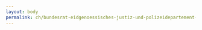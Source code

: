 ```yaml
---
layout: body
permalink: ch/bundesrat-eidgenoessisches-justiz-und-polizeidepartement-bundesamt-fuer-migration-direktion-asyl-und-rueckkehr-evz-und-dublin-evz-altstaetten/
---
```


